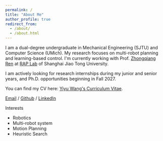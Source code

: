 ```yaml
---
permalink: /
title: "About Me"
author_profile: true
redirect_from: 
  - /about/
  - /about.html
---
```



I am a dual-degree undergraduate in Mechanical Engineering (SJTU) and Computer Science (UMich). My research focuses on multi-robot planning and learning-based control. I'm currently working with Prof. [Zhongqiang Ren](https://rap-lab.github.io/team/zren/) at [RAP Lab](https://rap-lab.github.io/) of Shanghai Jiao Tong University.

I am actively looking for research internships during my junior and senior years, and Ph.D. opportunities beginning in Fall 2027.

You can find my CV here: [Yiyu Wang's Curriculum Vitae]().

[Email](wangyiyu@umich.edu) / [Github](https://github.com/Ian-wyy) / [LinkedIn](https://www.linkedin.com/in/%E5%A5%95%E7%BE%BD-%E6%B1%AA-046724360/)

Interests
- Robotics
- Multi-robot system
- Motion Planning
- Heuristic Search

